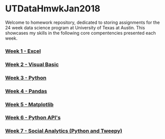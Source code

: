# UTDataHmwkJan2018
 
Welcome to homework repository, dedicated to storing assignments for the 24 week data science program at University of Texas at Austin. 
This showcases my skills in the following core compentencies presented each week.  

### [Week 1 - Excel](https://github.com/cammster/UTDataHmwkJan2018_AKaraffa/tree/master/Homework/Week%201%20Excel)
### [Week 2 - Visual Basic](https://github.com/cammster/UTDataHmwkJan2018_AKaraffa/tree/master/Homework/Week%202%20VBA)
### [Week 3 - Python](https://github.com/cammster/python-challenge)
### [Week 4 - Pandas](https://github.com/cammster/UTDataHmwkJan2018_AKaraffa/tree/master/Homework/Week%204%20Pandas)
### [Week 5 - Matplotlib](https://github.com/cammster/UTDataHmwkJan2018_AKaraffa/tree/master/Homework/Week%205%20Matplotlib)
### [Week 6 - Python API's](https://github.com/cammster/UTDataHmwkJan2018_AKaraffa/tree/master/Homework/Week6Apis)
### [Week 7 - Social Analytics (Python and Tweepy)](https://github.com/cammster/UTDataHmwkJan2018_AKaraffa/tree/master/Homework/Week7SocialAnalytics)

